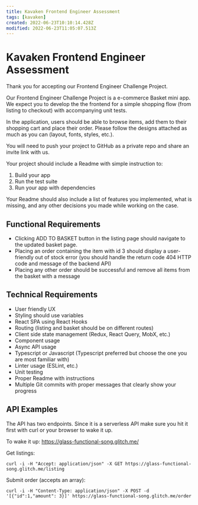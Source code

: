 ```yaml
---
title: Kavaken Frontend Engineer Assessment
tags: [kavaken]
created: 2022-06-23T10:10:14.428Z
modified: 2022-06-23T11:05:07.513Z
---
```


# Kavaken Frontend Engineer Assessment

Thank you for accepting our Frontend Engineer Challenge Project.

Our Frontend Engineer Challenge Project is a e-commerce Basket mini app. We expect you to develop the the frontend for a simple shopping flow (from listing to checkout) with accompanying unit tests.

In the application, users should be able to browse items, add them to their shopping cart and place their order. Please follow the designs attached as much as you can (layout, fonts, styles, etc.).

You will need to push your project to GitHub as a private repo and share an invite link with us.

Your project should include a Readme with simple instruction to:

1. Build your app
2. Run the test suite
3. Run your app with dependencies

Your Readme should also include a list of features you implemented, what is missing, and any other decisions you made while working on the case.

## Functional Requirements

* Clicking ADD TO BASKET button in the listing page should navigate to the updated basket page.
* Placing an order containing the item with id 3 should display a user-friendly out of stock error (you should handle the return code 404 HTTP code and message of the backend API)
* Placing any other order should be successful and remove all items from the basket with a message

## Technical Requirements

* User friendly UX
* Styling should use variables
* React SPA using React Hooks
* Routing (listing and basket should be on different routes)
* Client side state management (Redux, React Query, MobX, etc.)
* Component usage
* Async API usage
* Typescript or Javascript (Typescript preferred but choose the one you are most familiar with)
* Linter usage (ESLint, etc.)
* Unit testing
* Proper Readme with instructions
* Multiple Git commits with proper messages that clearly show your progress

## API Examples
The API has two endpoints. Since it is a serverless API make sure you hit it first with curl or your browser to wake it up.

To wake it up:
https://glass-functional-song.glitch.me/

Get listings:

```shell
curl -i -H "Accept: application/json" -X GET https://glass-functional-song.glitch.me/listing
```

Submit order (accepts an array):

```shell
curl -i -H "Content-Type: application/json" -X POST -d '[{"id":1,"amount": 3}]' https://glass-functional-song.glitch.me/order
```
